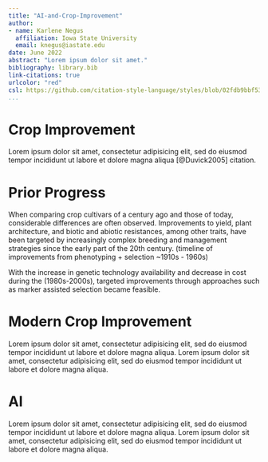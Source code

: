 ```yaml
---
title: "AI-and-Crop-Improvement"
author:
- name: Karlene Negus
  affiliation: Iowa State University
  email: knegus@iastate.edu
date: June 2022
abstract: "Lorem ipsum dolor sit amet."
bibliography: library.bib
link-citations: true
urlcolor: "red"
csl: https://github.com/citation-style-language/styles/blob/02fdb9bbf533d74a35e9bed07531822a896f4302/dependent/theoretical-and-applied-genetics.csl
...
```


# Crop Improvement

Lorem ipsum dolor sit amet, consectetur adipisicing elit, sed do eiusmod tempor incididunt ut labore et dolore magna aliqua [@Duvick2005] citation.

# Prior Progress

When comparing crop cultivars of a century ago and those of today, considerable differences are often observed. Improvements to yield, plant architecture, and biotic and abiotic resistances, among other traits, have been targeted by increasingly complex breeding and management strategies since the early part of the 20th century. (timeline of improvements from phenotyping + selection ~1910s - 1960s)

With the increase in genetic technology availability and decrease in cost during the (1980s-2000s), targeted improvements through approaches such as marker assisted selection became feasible.

# Modern Crop Improvement

Lorem ipsum dolor sit amet, consectetur adipisicing elit, sed do eiusmod tempor incididunt ut labore et dolore magna aliqua. Lorem ipsum dolor sit amet, consectetur adipisicing elit, sed do eiusmod tempor incididunt ut labore et dolore magna aliqua.

# AI

Lorem ipsum dolor sit amet, consectetur adipisicing elit, sed do eiusmod tempor incididunt ut labore et dolore magna aliqua. Lorem ipsum dolor sit amet, consectetur adipisicing elit, sed do eiusmod tempor incididunt ut labore et dolore magna aliqua.
